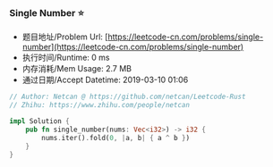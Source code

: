 ### Single Number :star:
- 题目地址/Problem Url: [https://leetcode-cn.com/problems/single-number](https://leetcode-cn.com/problems/single-number)
- 执行时间/Runtime: 0 ms 
- 内存消耗/Mem Usage: 2.7 MB
- 通过日期/Accept Datetime: 2019-03-10 01:06

```rust
// Author: Netcan @ https://github.com/netcan/Leetcode-Rust
// Zhihu: https://www.zhihu.com/people/netcan

impl Solution {
    pub fn single_number(nums: Vec<i32>) -> i32 {
        nums.iter().fold(0, |a, b| { a ^ b })
    }
}

```
